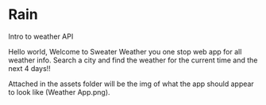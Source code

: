 # Rain
Intro to weather API

Hello world, Welcome to Sweater Weather you one stop web app for all weather info. Search a city and find the weather for the current time and the next 4 days!!

Attached in the assets folder will be the img of what the app should appear to look like (Weather App.png).  